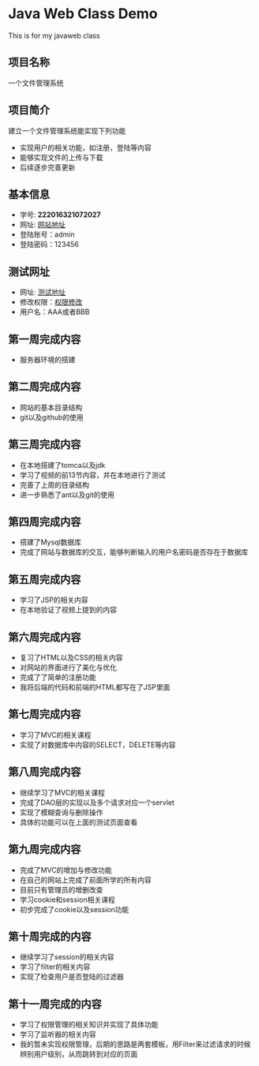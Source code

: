 # Java Web Class Demo

This is for my javaweb class

## 项目名称

 一个文件管理系统

## 项目简介

 建立一个文件管理系统能实现下列功能
- 实现用户的相关功能，如注册，登陆等内容
- 能够实现文件的上传与下载
- 后续逐步完善更新

## 基本信息
- 学号: **222016321072027**
- 网址: [网站地址](http://39.108.81.240:8080/demo/)
- 登陆账号：admin
- 登陆密码：123456 
## 测试网址
- 网址: [测试地址](http://39.108.81.240:8080/Filter/login1.jsp)
- 修改权限：[权限修改](http://39.108.81.240:8080/Filter/authority-manager.jsp)
- 用户名：AAA或者BBB
## 第一周完成内容
- 服务器环境的搭建
## 第二周完成内容
- 网站的基本目录结构
- git以及github的使用
## 第三周完成内容
- 在本地搭建了tomca以及jdk
- 学习了视频的前13节内容，并在本地进行了测试
- 完善了上周的目录结构
- 进一步熟悉了ant以及git的使用
## 第四周完成内容
- 搭建了Mysql数据库
- 完成了网站与数据库的交互，能够判断输入的用户名密码是否存在于数据库
## 第五周完成内容
- 学习了JSP的相关内容
- 在本地验证了视频上提到的内容
## 第六周完成内容
- 复习了HTML以及CSS的相关内容
- 对网站的界面进行了美化与优化
- 完成了了简单的注册功能
- 我将后端的代码和前端的HTML都写在了JSP里面
## 第七周完成内容
- 学习了MVC的相关课程
- 实现了对数据库中内容的SELECT，DELETE等内容
## 第八周完成内容
- 继续学习了MVC的相关课程
- 完成了DAO层的实现以及多个请求对应一个servlet
- 实现了模糊查询与删除操作
- 具体的功能可以在上面的测试页面查看
## 第九周完成内容
- 完成了MVC的增加与修改功能
- 在自己的网站上完成了前面所学的所有内容
- 目前只有管理员的增删改查
- 学习cookie和session相关课程
- 初步完成了cookie以及session功能
## 第十周完成的内容
- 继续学习了session的相关内容
- 学习了filter的相关内容
- 实现了检查用户是否登陆的过滤器
## 第十一周完成的内容
- 学习了权限管理的相关知识并实现了具体功能
- 学习了监听器的相关内容
- 我的暂未实现权限管理，后期的思路是两套模板，用Filter来过滤请求的时候辨别用户级别，从而跳转到对应的页面

